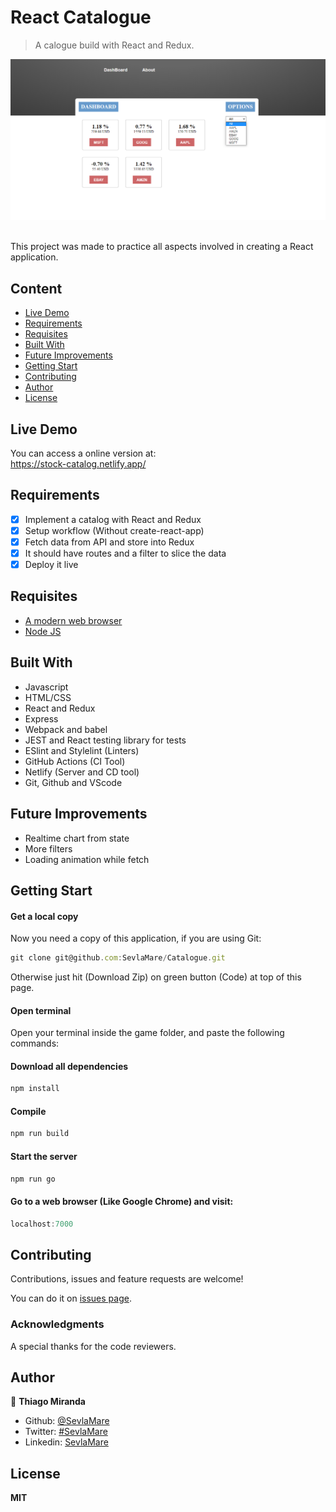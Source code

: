 # React Catalogue
> A calogue build with React and Redux.

![screenshot](doc/screenshot.png)

<br>This project was made to practice all aspects involved in creating a React application.<br>

## Content
* [Live Demo](#live-demo)
* [Requirements](#requirements)
* [Requisites](#built-with)
* [Built With](#built-with)
* [Future Improvements](#future-improvements)
* [Getting Start](#getting-start)
* [Contributing](#contributing)
* [Author](#author)
* [License](#license)

## Live Demo
You can access a online version at:<br>
https://stock-catalog.netlify.app/

## Requirements
- [x] Implement a catalog with React and Redux
- [x] Setup workflow (Without create-react-app)
- [x] Fetch data from API and store into Redux
- [x] It should have routes and a filter to slice the data
- [x] Deploy it live

## Requisites
* [A modern web browser](https://www.google.com/chrome/)
* [Node JS](https://nodejs.org/en/download/)

## Built With
- Javascript <br>
- HTML/CSS <br>
- React and Redux <br>
- Express <br>
- Webpack and babel <br>
- JEST and React testing library for tests <br>
- ESlint and Stylelint (Linters) <br>
- GitHub Actions (CI Tool) <br>
- Netlify (Server and CD tool) <br>
- Git, Github and VScode <br>

## Future Improvements
- Realtime chart from state
- More filters
- Loading animation while fetch

## Getting Start

#### Get a local copy
Now you need a copy of this application, if you are using Git:
```js
git clone git@github.com:SevlaMare/Catalogue.git
```
Otherwise just hit (Download Zip) on green button (Code) at top of this page.

#### Open terminal
Open your terminal inside the game folder, and paste the following commands:

#### Download all dependencies
```js
npm install
```

#### Compile
```js
npm run build
```

#### Start the server
```js
npm run go
```

#### Go to a web browser (Like Google Chrome) and visit:
```js
localhost:7000
```

## Contributing

Contributions, issues and feature requests are welcome!

You can do it on [issues page](issues/).

### Acknowledgments

A special thanks for the code reviewers.

## Author

👤 **Thiago Miranda**

- Github: [@SevlaMare](https://github.com/SevlaMare)
- Twitter: [#SevlaMare](https://twitter.com/SevlaMare)
- Linkedin: [SevlaMare](https://www.linkedin.com/in/sevla-mare)

## License
<strong>MIT</strong>
